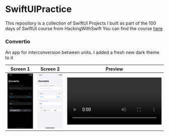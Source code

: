 # SwiftUIPractice
This repository is a collection of SwiftUI Projects I built as part of the 100 days of SwiftUI course from HackingWithSwift
You can find the course [here](https://www.hackingwithswift.com/100/swiftui)


### Convertio

An app for interconversion between units. I added a fresh new dark theme to it

| Screen 1             |  Screen 2 | Preview |
:-------------------------:|:-------------------------:|:----------------------:|
![](screens/convertio/convertio1.png) | ![](screens/convertio/convertio2.png)| ![](https://user-images.githubusercontent.com/31688051/135743635-92a94b09-504d-4291-af14-37c9d090ad7f.mp4)




